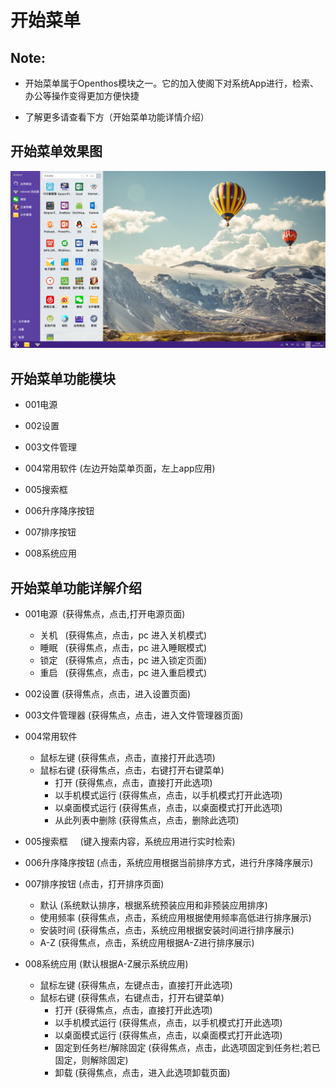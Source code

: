 # 开始菜单

## Note:

  - 开始菜单属于Openthos模块之一。它的加入使阁下对系统App进行，检索、办公等操作变得更加方便快捷

  - 了解更多请查看下方（开始菜单功能详情介绍）

## 开始菜单效果图

![](pic/kaishicaidan/startmenu.png)

## 开始菜单功能模块

  - 001电源

  - 002设置

  - 003文件管理

  - 004常用软件 (左边开始菜单页面，左上app应用)

  - 005搜索框

  - 006升序降序按钮

  - 007排序按钮

  - 008系统应用

## 开始菜单功能详解介绍  

  - 001电源  (获得焦点，点击,打开电源页面)
     - 关机   (获得焦点，点击，pc 进入关机模式)
     - 睡眠   (获得焦点，点击，pc 进入睡眠模式)
     - 锁定   (获得焦点，点击，pc 进入锁定页面)
     - 重启   (获得焦点，点击，pc 进入重启模式)

  - 002设置   (获得焦点，点击，进入设置页面)

  - 003文件管理器    (获得焦点，点击，进入文件管理器页面)

  - 004常用软件
     - 鼠标左键    (获得焦点，点击，直接打开此选项)
     - 鼠标右键    (获得焦点，点击，右键打开右键菜单)
        - 打开    (获得焦点，点击，直接打开此选项)
        - 以手机模式运行    (获得焦点，点击，以手机模式打开此选项)
        - 以桌面模式运行    (获得焦点，点击，以桌面模式打开此选项)
        - 从此列表中删除    (获得焦点，点击，删除此选项)
  - 005搜索框     (键入搜索内容，系统应用进行实时检索)
  - 006升序降序按钮     (点击，系统应用根据当前排序方式，进行升序降序展示)
  - 007排序按钮    (点击，打开排序页面) 
     - 默认   (系统默认排序，根据系统预装应用和非预装应用排序)
     - 使用频率    (获得焦点，点击，系统应用根据使用频率高低进行排序展示)
     - 安装时间    (获得焦点，点击，系统应用根据安装时间进行排序展示)
     - A-Z     (获得焦点，点击，系统应用根据A-Z进行排序展示)
  - 008系统应用     (默认根据A-Z展示系统应用)
     - 鼠标左键     (获得焦点，左键点击，直接打开此选项)
     - 鼠标右键      (获得焦点，右键点击，打开右键菜单)
        - 打开     (获得焦点，点击，直接打开此选项)
        - 以手机模式运行     (获得焦点，点击，以手机模式打开此选项)
        - 以桌面模式运行     (获得焦点，点击，以桌面模式打开此选项)
        - 固定到任务栏/解除固定    (获得焦点，点击，此选项固定到任务栏;若已固定，则解除固定)
        - 卸载     (获得焦点，点击，进入此选项卸载页面)
